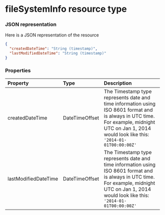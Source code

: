 # fileSystemInfo resource type



### JSON representation

Here is a JSON representation of the resource

<!-- {
  "blockType": "resource",
  "optionalProperties": [

  ],
  "@odata.type": "microsoft.graph.filesysteminfo"
}-->

```json
{
  "createdDateTime": "String (timestamp)",
  "lastModifiedDateTime": "String (timestamp)"
}

```
### Properties
| Property	   | Type	|Description|
|:---------------|:--------|:----------|
|createdDateTime|DateTimeOffset|The Timestamp type represents date and time information using ISO 8601 format and is always in UTC time. For example, midnight UTC on Jan 1, 2014 would look like this: `'2014-01-01T00:00:00Z'`|
|lastModifiedDateTime|DateTimeOffset|The Timestamp type represents date and time information using ISO 8601 format and is always in UTC time. For example, midnight UTC on Jan 1, 2014 would look like this: `'2014-01-01T00:00:00Z'`|

<!-- uuid: d8d167fd-44ac-41bc-8508-c2c7a12ae9b9
2015-10-18 19:39:26 UTC -->
<!-- {
  "type": "#page.annotation",
  "description": "fileSystemInfo resource",
  "keywords": "",
  "section": "documentation",
  "tocPath": ""
}-->